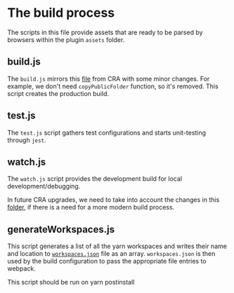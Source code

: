 # The build process

The scripts in this file provide assets that are ready to be parsed by browsers within the plugin `assets` folder.

## build.js

The `build.js` mirrors this [file](https://github.com/facebook/create-react-app/blob/master/packages/react-scripts/scripts/build.js) from CRA with some minor changes. For example, we don't need `copyPublicFolder` function, so it's removed.
This script creates the production build.

## test.js

The `test.js` script gathers test configurations and starts unit-testing through `jest`.

## watch.js

The `watch.js` script provides the development build for local development/debugging.

In future CRA upgrades, we need to take into account the changes in this [folder](https://github.com/facebook/create-react-app/tree/master/packages/react-scripts/scripts), if there is a need for a more modern build process.

## generateWorkspaces.js

This script generates a list of all the yarn workspaces and writes their name and location to [`workspaces.json`](../workspaces.json) file as an array. `workspaces.json` is then used by the build configuration to pass the appropriate file entries to webpack.

This script should be run on yarn postinstall
